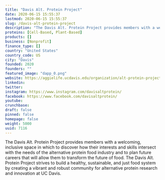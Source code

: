 ```yaml
---
title: "Davis Alt. Protein Project"
date: 2020-06-15 15:55:37
lastmod: 2020-06-15 15:55:37
slug: /davis-alt-protein-project
description: "The Davis Alt. Protein Project provides members with a welcoming, inclusive space in which to discover how their interests and skills intersect with the needs of the alternative protein food industry and to plan future careers that will allow them to transform the future of food. The Davis Alt. Protein Project strives to build a healthy, sustainable, and just food system by creating a vibrant and robust community for alternative protein research and innovation at UC Davis."
proteins: [Cell-Based, Plant-Based]
products: []
business: [Nonprofit]
finance_type: []
country: "United States"
country_code: US
city: "Davis"
founded: 2020
founders: ""
featured_image: "dapp_0.png"
website: https://aggielife.ucdavis.edu/organization/alt-protein-project
linkedin: 
twitter: 
instagram: https://www.instagram.com/davisaltprotein/
facebook: https://www.facebook.com/davisaltprotein/
youtube: 
crunchbase: 
draft: false
pinned: false
homepage: false
weight: 5000
uuid: 7116
---
```

The Davis Alt. Protein Project provides members with a welcoming, inclusive space in which to discover how their interests and skills intersect with the needs of the alternative protein food industry and to plan future careers that will allow them to transform the future of food. The Davis Alt. Protein Project strives to build a healthy, sustainable, and just food system by creating a vibrant and robust community for alternative protein research and innovation at UC Davis.
